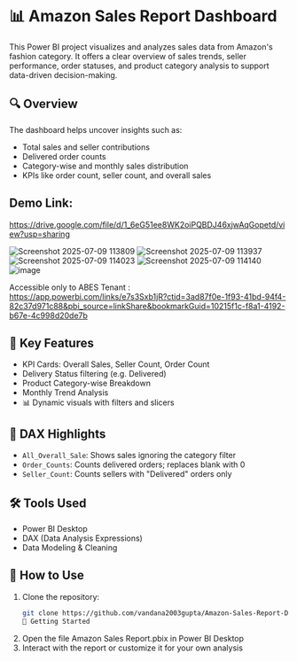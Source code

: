 # 📊 Amazon Sales Report Dashboard

This Power BI project visualizes and analyzes sales data from Amazon's fashion category. 
It offers a clear overview of sales trends, seller performance, order statuses, and product category analysis to support data-driven decision-making.

## 🔍 Overview

The dashboard helps uncover insights such as:
- Total sales and seller contributions
- Delivered order counts
- Category-wise and monthly sales distribution
- KPIs like order count, seller count, and overall sales

## Demo Link:
https://drive.google.com/file/d/1_6eG51ee8WK2oiPQBDJ46xjwAqGopetd/view?usp=sharing

![Screenshot 2025-07-09 113809](https://github.com/user-attachments/assets/0f7d02f9-60c8-420d-b1da-d9fb7947d5f1)
![Screenshot 2025-07-09 113937](https://github.com/user-attachments/assets/f4d3c341-7811-410d-b8c3-d980a6e86406)
![Screenshot 2025-07-09 114023](https://github.com/user-attachments/assets/d5a62e4b-2124-4fc7-94eb-0f86c67a3754)
![Screenshot 2025-07-09 114140](https://github.com/user-attachments/assets/2fb87ab1-26ca-4ad0-92da-c59b0a9dfdb2)
![image](https://github.com/user-attachments/assets/841019a8-cc94-4c3f-b27c-86df243b825a)

Accessible only to ABES Tenant :
https://app.powerbi.com/links/e7s3Sxb1jR?ctid=3ad87f0e-1f93-41bd-94f4-82c37d971c88&pbi_source=linkShare&bookmarkGuid=10215f1c-f8a1-4192-b67e-4c998d20de7b


## 📸 Key Features

- KPI Cards: Overall Sales, Seller Count, Order Count
- Delivery Status filtering (e.g. Delivered)
- Product Category-wise Breakdown
- Monthly Trend Analysis
- 📊 Dynamic visuals with filters and slicers

## 🧠 DAX Highlights

- `All_Overall_Sale`: Shows sales ignoring the category filter
- `Order_Counts`: Counts delivered orders; replaces blank with 0
- `Seller_Count`: Counts sellers with "Delivered" orders only

## 🛠️ Tools Used

- Power BI Desktop
- DAX (Data Analysis Expressions)
- Data Modeling & Cleaning

## 🚀 How to Use

1. Clone the repository:
   ```bash
   git clone https://github.com/vandana2003gupta/Amazon-Sales-Report-Dashboard.git
   🚀 Getting Started

2. Open the file Amazon Sales Report.pbix in Power BI Desktop
3. Interact with the report or customize it for your own analysis

